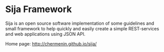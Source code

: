 Sija Framework
====
Sija is an open source software implementation of some guidelines and small framework to help quickly and easily create a simple REST-services and web applications using JSON API.

Home page: http://chermenin.github.io/sija/
